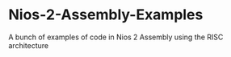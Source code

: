 # Nios-2-Assembly-Examples
A bunch of examples of code in Nios 2 Assembly using the RISC architecture
